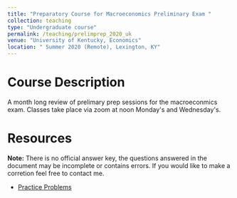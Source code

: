 ```yaml
---
title: "Preparatory Course for Macroeconomics Preliminary Exam "
collection: teaching
type: "Undergraduate course"
permalink: /teaching/prelimprep_2020_uk
venue: "University of Kentucky, Economics"
location: " Summer 2020 (Remote), Lexington, KY"
---
```



Course Description
======

A month long review of prelimary prep sessions for the macroeconmics exam. Classes take place via zoom at noon Monday's and Wednesday's.

Resources 
======

**Note:**  There is no official answer key, the questions answered in the document may be incomplete or contains errors. If you would like to make a corretion feel free to contact me.

* [Practice Problems](http://cacoleman16.github.io/files/Macro_Summer_2020-10.pdf)

